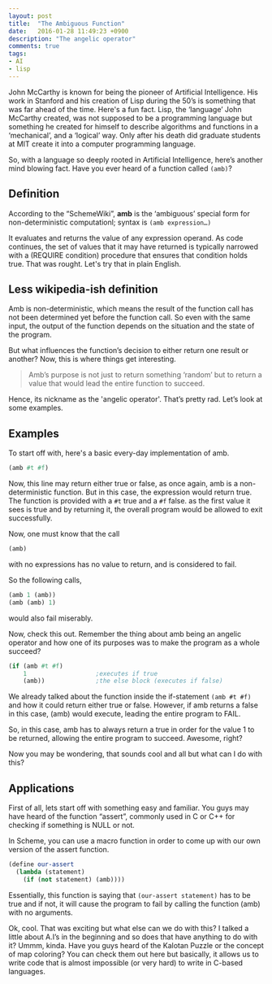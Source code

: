 ```yaml
---
layout: post
title:  "The Ambiguous Function"
date:   2016-01-28 11:49:23 +0900
description: "The angelic operator"
comments: true
tags: 
- AI 
- lisp
---
```


John McCarthy is known for being the pioneer of Artificial Intelligence. His work in Stanford and his creation of Lisp during the 50’s is something that was far ahead of the time. Here's a fun fact. Lisp, the ‘language’ John McCarthy created, was not supposed to be a programming language but something he created for himself to describe algorithms and functions in a ‘mechanical’, and a ‘logical’ way. Only after his death did graduate students at MIT create it into a computer programming language.

So, with a language so deeply rooted in Artificial Intelligence, here’s another mind blowing fact. Have you ever heard of a function called `(amb)`?

## Definition
According to the “SchemeWiki”, **amb** is the ‘ambiguous’ special form for non-deterministic computationl; syntax is `(amb expression…)`

It evaluates and returns the value of any expression operand. As code continues, the set of values that it may have returned is typically narrowed with a (REQUIRE condition) procedure that ensures that condition holds true. That was rought. Let's try that in plain English.

## Less wikipedia-ish definition
Amb is non-deterministic, which means the result of the function call has not been determined yet before the function call. So even with the same input, the output of the function depends on the situation and the state of the program. 

But what influences the function’s decision to either return one result or another? Now, this is where things get interesting.

> Amb’s purpose is not just to return something ‘random’ but to return a value that would lead the entire function to succeed.

Hence, its nickname as the 'angelic operator'. 
That’s pretty rad. Let’s look at some examples.

## Examples
To start off with, here's a basic every-day implementation of amb.

```scheme
(amb #t #f)
```

Now, this line may return either true or false, as once again, amb is a non-deterministic function. But in this case, the expression would return true. The function is provided with a `#t` true and a `#f` false.  as the first value it sees is true and by returning it, the overall program would be allowed to exit successfully.

Now, one must know that the call

```scheme
(amb)
```
with no expressions has no value to return, and is considered to fail.

So the following calls,

```scheme
(amb 1 (amb))
(amb (amb) 1)
```

would also fail miserably.

Now, check this out. Remember the thing about amb being an angelic operator and how one of its purposes was to make the program as a whole succeed?

```scheme
(if (amb #t #f)
    1                   ;executes if true
    (amb))              ;the else block (executes if false)
```

We already talked about the function inside the if-statement `(amb #t #f)` and how it could return either true or false. However, if amb returns a false in this case, (amb) would execute, leading the entire program to FAIL.

So, in this case, amb has to always return a true in order for the value 1 to be returned, allowing the entire program to succeed. Awesome, right?

Now you may be wondering, that sounds cool and all but what can I do with this?

## Applications

First of all, lets start off with something easy and familiar. You guys may have heard of the function “assert”, commonly used in C or C++ for checking if something is NULL or not.

In Scheme, you can use a macro function in order to come up with our own version of the assert function.

```scheme
(define our-assert
  (lambda (statement)
    (if (not statement) (amb))))
```

Essentially, this function is saying that `(our-assert statement)` has to be true and if not, it will cause the program to fail by calling the function (amb) with no arguments.

Ok, cool. That was exciting but what else can we do with this? I talked a little about A.I’s in the beginning and so does that have anything to do with it? Ummm, kinda. Have you guys heard of the Kalotan Puzzle or the concept of map coloring? You can check them out here but basically, it allows us to write code that is almost impossible (or very hard) to write in C-based languages.
